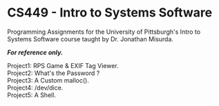 # CS449 - Intro to Systems Software
Programming Assignments for the University of Pittsburgh's Intro to Systems Software course taught by Dr. Jonathan Misurda. <br />

**_For reference only._** <br />

Project1: RPS Game & EXIF Tag Viewer.<br />
Project2: What's the Password ?<br />
Project3: A Custom malloc().<br />
Project4: /dev/dice.<br />
Project5: A Shell.<br />

